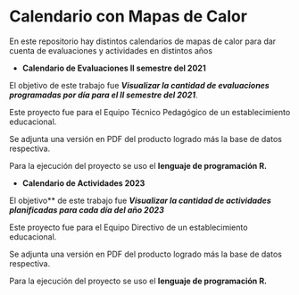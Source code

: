 # Calendario con Mapas de Calor

En este repositorio hay distintos calendarios de mapas de calor para dar cuenta de evaluaciones y actividades en distintos años

- **Calendario de Evaluaciones II semestre del 2021** 

El objetivo  de este trabajo fue ***Visualizar la cantidad de evaluaciones programadas por  día para el II semestre del 2021***.

Este proyecto fue para el Equipo Técnico Pedagógico de un establecimiento educacional.

Se adjunta una versión en PDF del producto logrado más la base de datos respectiva.

Para la ejecución del proyecto se uso el **lenguaje de programación R.**

- **Calendario de Actividades 2023** 

El objetivo** de este trabajo fue ***Visualizar la cantidad de actividades planificadas para cada día del año 2023***

Este proyecto fue para el Equipo Directivo de un establecimiento educacional.

Se adjunta una versión en PDF del producto logrado más la base de datos respectiva.

Para la ejecución del proyecto se uso el **lenguaje de programación R.**


